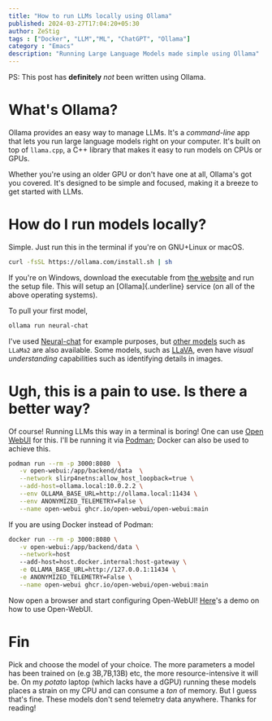 ```yaml
--- 
title: "How to run LLMs locally using Ollama" 
published: 2024-03-27T17:04:20+05:30 
author: ZeStig 
tags : ["Docker", "LLM","ML", "ChatGPT", "Ollama"] 
category : "Emacs"
description: "Running Large Language Models made simple using Ollama" 
---
```


PS: This post has **definitely** *not* been written using Ollama.

# What's Ollama?

Ollama provides an easy way to manage LLMs. It's a *command-line* app
that lets you run large language models right on your computer. It's
built on top of `llama.cpp`, a C++ library that makes it easy to run
models on CPUs or GPUs.

Whether you're using an older GPU or don't have one at all, Ollama's
got you covered. It's designed to be simple and focused, making it a
breeze to get started with LLMs.

# How do I run models locally?

Simple. Just run this in the terminal if you're on GNU+Linux or macOS.

``` bash
curl -fsSL https://ollama.com/install.sh | sh
```

If you're on Windows, download the executable from [the
website](https://ollama.com/download/OllamaSetup.exe) and run the setup
file. This will setup an [Ollama]{.underline} service (on all of the
above operating systems).

To pull your first model,

``` bash
ollama run neural-chat 
```

I've used [Neural-chat](https://huggingface.co/Intel/neural-chat-7b-v3)
for example purposes, but [other models](https://ollama.com/models) such
as `LLaMa2` are also available. Some models, such as
[LLaVA](https://ollama.com/library/llava), even have *visual
understanding* capabilities such as identifying details in images.

# Ugh, this is a pain to use. Is there a better way?

Of course! Running LLMs this way in a terminal is boring! One can use
[Open WebUI](https://github.com/open-webui/open-webui) for this. I'll
be running it via [Podman](https://podman.io/); Docker can also be used
to achieve this.

``` bash
podman run --rm -p 3000:8080  \
   -v open-webui:/app/backend/data  \
   --network slirp4netns:allow_host_loopback=true \
   --add-host=ollama.local:10.0.2.2 \
   --env OLLAMA_BASE_URL=http://ollama.local:11434 \
   --env ANONYMIZED_TELEMETRY=False \
   --name open-webui ghcr.io/open-webui/open-webui:main
```

If you are using Docker instead of Podman:

``` bash
docker run --rm -p 3000:8080 \
   -v open-webui:/app/backend/data \
   --network=host
   --add-host=host.docker.internal:host-gateway \
   -e OLLAMA_BASE_URL=http://127.0.0.1:11434 \
   -e ANONYMIZED_TELEMETRY=False \
   --name open-webui ghcr.io/open-webui/open-webui:main
```

Now open a browser and start configuring Open-WebUI!
[Here](https://docs.openwebui.com/assets/images/demo-6793d95448aa180bca8dafbd21aa91b5.gif)'s
a demo on how to use Open-WebUI.

# Fin

Pick and choose the model of your choice. The more parameters a model
has been trained on (e.g 3B,7B,13B) etc, the more resource-intensive it
will be. On my *potato* laptop (which lacks have a dGPU) running these
models places a strain on my CPU and can consume a *ton* of memory. But
I guess that's fine. These models don't send telemetry data anywhere.
Thanks for reading!
